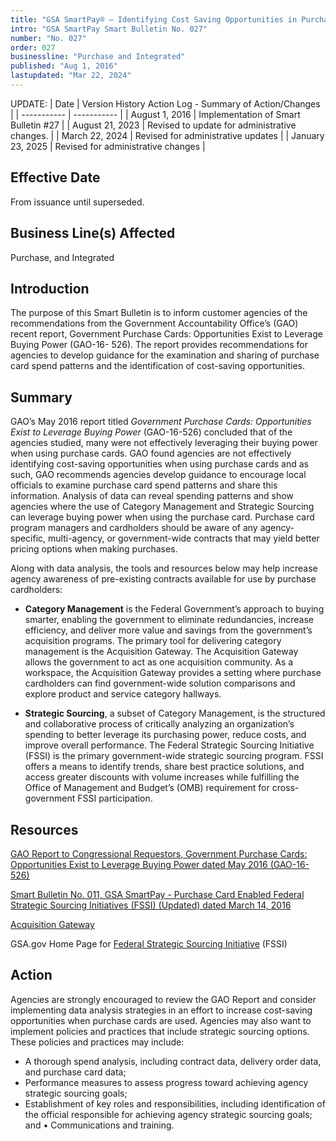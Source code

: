 ```yaml
---
title: "GSA SmartPay® – Identifying Cost Saving Opportunities in Purchase Card Spend"
intro: "GSA SmartPay Smart Bulletin No. 027"
number: "No. 027"
order: 027
businessline: "Purchase and Integrated"
published: "Aug 1, 2016"
lastupdated: "Mar 22, 2024"
---
```


UPDATE:
| Date | Version History Action Log - Summary of Action/Changes |
| ----------- | ----------- |
| August 1, 2016 | Implementation of Smart Bulletin #27 |
| August 21, 2023 | Revised to update for administrative changes. |
| March 22, 2024 | Revised for administrative updates |
| January 23, 2025 | Revised for administrative changes |

## Effective Date

From issuance until superseded.

## Business Line(s) Affected

Purchase, and Integrated

## Introduction

The purpose of this Smart Bulletin is to inform customer agencies of the recommendations from the Government Accountability Office’s (GAO) recent report, Government Purchase Cards: Opportunities Exist to Leverage Buying Power (GAO-16- 526). The report provides recommendations for agencies to develop guidance for the examination and sharing of purchase card spend patterns and the identification of cost-saving opportunities.


## Summary

GAO’s May 2016 report titled *Government Purchase Cards: Opportunities Exist to Leverage Buying Power* (GAO-16-526) concluded that of the agencies studied, many were not effectively leveraging their buying power when using purchase cards. GAO found agencies are not effectively identifying cost-saving opportunities when using purchase cards and as such, GAO recommends agencies develop guidance to encourage local officials to examine purchase card spend patterns and share this information. Analysis of data can reveal spending patterns and show agencies where the use of Category Management and Strategic Sourcing can leverage buying power when using the purchase card. Purchase card program managers and cardholders should be aware of any agency-specific, multi-agency, or government-wide contracts that may yield better pricing options when making purchases. 
 
Along with data analysis, the tools and resources below may help increase agency awareness of pre-existing contracts available for use by purchase cardholders: 

- **Category Management** is the Federal Government’s approach to buying smarter, enabling the government to eliminate redundancies, increase efficiency, and deliver more value and savings from the government’s acquisition programs. The primary tool for delivering category management is the Acquisition Gateway. The Acquisition Gateway allows the government to act as one acquisition community. As a workspace, the Acquisition Gateway provides a setting where purchase cardholders can find government-wide solution comparisons and explore product and service category hallways. 

- **Strategic Sourcing**, a subset of Category Management, is the structured and collaborative process of critically analyzing an organization’s spending to better leverage its purchasing power, reduce costs, and improve overall performance. The Federal Strategic Sourcing Initiative (FSSI) is the primary government-wide strategic sourcing program. FSSI offers a means to identify trends, share best practice solutions, and access greater discounts with volume increases while fulfilling the Office of Management and Budget’s (OMB) requirement for cross-government FSSI participation.


## Resources 

[GAO Report to Congressional Requestors, Government Purchase Cards: Opportunities Exist to Leverage Buying Power dated May 2016 (GAO-16-526)](http://www.gao.gov/assets/680/677349.pdf) 

[Smart Bulletin No. 011, GSA SmartPay - Purchase Card Enabled Federal Strategic Sourcing Initiatives (FSSI) (Updated) dated March 14, 2016](/policies-and-audits/smart-bulletins/011/) 

[Acquisition Gateway](https://acquisitiongateway.gov/)

GSA.gov Home Page for [Federal Strategic Sourcing Initiative](http://www.gsa.gov/portal/content/112561) (FSSI) 

## Action

Agencies are strongly encouraged to review the GAO Report and consider implementing data analysis strategies in an effort to increase cost-saving opportunities when purchase cards are used. Agencies may also want to implement policies and practices that include strategic sourcing options. These policies and practices may include: 

- A thorough spend analysis, including contract data, delivery order data, and purchase card data;
- Performance measures to assess progress toward achieving agency strategic sourcing goals; 
- Establishment of key roles and responsibilities, including identification of the official responsible for achieving agency strategic sourcing goals; and • Communications and training. 
